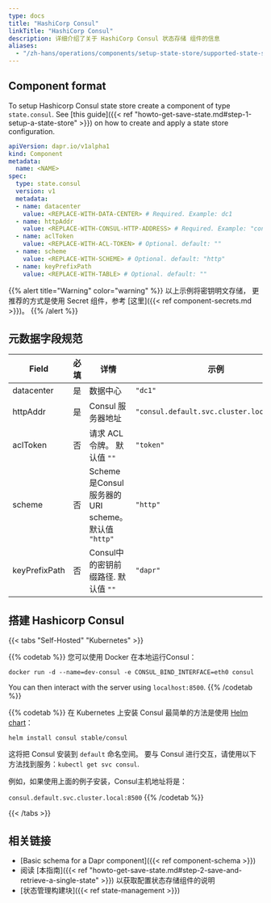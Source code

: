```yaml
---
type: docs
title: "HashiCorp Consul"
linkTitle: "HashiCorp Consul"
description: 详细介绍了关于 HashiCorp Consul 状态存储 组件的信息
aliases:
  - "/zh-hans/operations/components/setup-state-store/supported-state-stores/setup-consul/"
---
```


## Component format

To setup Hashicorp Consul state store create a component of type `state.consul`. See [this guide]({{< ref "howto-get-save-state.md#step-1-setup-a-state-store" >}}) on how to create and apply a state store configuration.


```yaml
apiVersion: dapr.io/v1alpha1
kind: Component
metadata:
  name: <NAME>
spec:
  type: state.consul
  version: v1
  metadata:
  - name: datacenter
    value: <REPLACE-WITH-DATA-CENTER> # Required. Example: dc1
  - name: httpAddr
    value: <REPLACE-WITH-CONSUL-HTTP-ADDRESS> # Required. Example: "consul.default.svc.cluster.local:8500"
  - name: aclToken
    value: <REPLACE-WITH-ACL-TOKEN> # Optional. default: ""
  - name: scheme
    value: <REPLACE-WITH-SCHEME> # Optional. default: "http"
  - name: keyPrefixPath
    value: <REPLACE-WITH-TABLE> # Optional. default: ""
```

{{% alert title="Warning" color="warning" %}}
以上示例将密钥明文存储， 更推荐的方式是使用 Secret 组件，参考 [这里]({{< ref component-secrets.md >}})。
{{% /alert %}}

## 元数据字段规范

| Field         | 必填 | 详情                                          | 示例                                        |
| ------------- |:--:| ------------------------------------------- | ----------------------------------------- |
| datacenter    | 是  | 数据中心                                        | `"dc1"`                                   |
| httpAddr      | 是  | Consul 服务器地址                                | `"consul.default.svc.cluster.local:8500"` |
| aclToken      | 否  | 请求 ACL 令牌。 默认值 `""`                         | `"token"`                                 |
| scheme        | 否  | Scheme 是Consul服务器的 URI scheme。 默认值 `"http"` | `"http"`                                  |
| keyPrefixPath | 否  | Consul中的密钥前缀路径. 默认值 `""`                    | `"dapr"`                                  |

## 搭建 Hashicorp Consul

{{< tabs "Self-Hosted" "Kubernetes" >}}

{{% codetab %}}
您可以使用 Docker 在本地运行Consul：

```
docker run -d --name=dev-consul -e CONSUL_BIND_INTERFACE=eth0 consul
```

You can then interact with the server using `localhost:8500`.
{{% /codetab %}}

{{% codetab %}}
在 Kubernetes 上安装 Consul 最简单的方法是使用 [Helm chart](https://github.com/helm/charts/tree/master/stable/consul)：

```
helm install consul stable/consul
```

这将把 Consul 安装到 `default` 命名空间。 要与 Consul 进行交互，请使用以下方法找到服务：`kubectl get svc consul`.

例如，如果使用上面的例子安装，Consul主机地址将是：

`consul.default.svc.cluster.local:8500`
{{% /codetab %}}

{{< /tabs >}}

## 相关链接
- [Basic schema for a Dapr component]({{< ref component-schema >}})
- 阅读 [本指南]({{< ref "howto-get-save-state.md#step-2-save-and-retrieve-a-single-state" >}}) 以获取配置状态存储组件的说明
- [状态管理构建块]({{< ref state-management >}})
